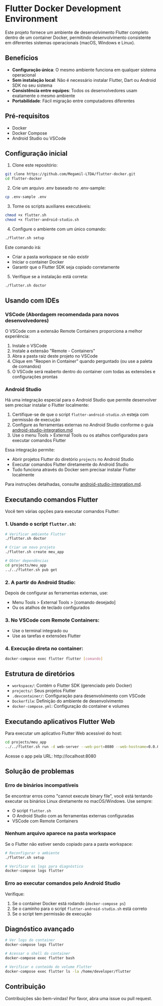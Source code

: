 # Flutter Docker Development Environment

Este projeto fornece um ambiente de desenvolvimento Flutter completo dentro de um container Docker, permitindo desenvolvimento consistente em diferentes sistemas operacionais (macOS, Windows e Linux).

## Benefícios

- **Configuração única**: O mesmo ambiente funciona em qualquer sistema operacional
- **Sem instalação local**: Não é necessário instalar Flutter, Dart ou Android SDK no seu sistema
- **Consistência entre equipes**: Todos os desenvolvedores usam exatamente o mesmo ambiente
- **Portabilidade**: Fácil migração entre computadores diferentes

## Pré-requisitos

- Docker
- Docker Compose
- Android Studio ou VSCode

## Configuração inicial

1. Clone este repositório:
```bash
git clone https://github.com/Megamil-LTDA/flutter-docker.git
cd flutter-docker
```

2. Crie um arquivo .env baseado no .env-sample:
```bash
cp .env-sample .env
```

3. Torne os scripts auxiliares executáveis:
```bash
chmod +x flutter.sh
chmod +x flutter-android-studio.sh
```

4. Configure o ambiente com um único comando:
```bash
./flutter.sh setup
```

Este comando irá:
- Criar a pasta workspace se não existir
- Iniciar o container Docker
- Garantir que o Flutter SDK seja copiado corretamente

5. Verifique se a instalação está correta:
```bash
./flutter.sh doctor
```

## Usando com IDEs

### VSCode (Abordagem recomendada para novos desenvolvedores)

O VSCode com a extensão Remote Containers proporciona a melhor experiência:

1. Instale o VSCode
2. Instale a extensão "Remote - Containers"
3. Abra a pasta raiz deste projeto no VSCode
4. Clique em "Reopen in Container" quando perguntado (ou use a paleta de comandos)
5. O VSCode será reaberto dentro do container com todas as extensões e configurações prontas

### Android Studio 

Há uma integração especial para o Android Studio que permite desenvolver sem precisar instalar o Flutter localmente:

1. Certifique-se de que o script `flutter-android-studio.sh` esteja com permissão de execução
2. Configure as ferramentas externas no Android Studio conforme o guia [android-studio-integration.md](android-studio-integration.md)
3. Use o menu Tools > External Tools ou os atalhos configurados para executar comandos Flutter

Essa integração permite:
- Abrir projetos Flutter do diretório `projects` no Android Studio
- Executar comandos Flutter diretamente do Android Studio
- Tudo funciona através do Docker sem precisar instalar Flutter localmente

Para instruções detalhadas, consulte [android-studio-integration.md](android-studio-integration.md).

## Executando comandos Flutter

Você tem várias opções para executar comandos Flutter:

### 1. Usando o script `flutter.sh`:
```bash
# Verificar ambiente Flutter
./flutter.sh doctor

# Criar um novo projeto
./flutter.sh create meu_app

# Obter dependências
cd projects/meu_app
../../flutter.sh pub get
```

### 2. A partir do Android Studio:
Depois de configurar as ferramentas externas, use:
- Menu Tools > External Tools > [comando desejado]
- Ou os atalhos de teclado configurados

### 3. No VSCode com Remote Containers:
- Use o terminal integrado ou
- Use as tarefas e extensões Flutter

### 4. Execução direta no container:
```bash
docker-compose exec flutter flutter [comando]
```

## Estrutura de diretórios

- `workspace/`: Contém o Flutter SDK (gerenciado pelo Docker)
- `projects/`: Seus projetos Flutter
- `.devcontainer/`: Configuração para desenvolvimento com VSCode
- `Dockerfile`: Definição do ambiente de desenvolvimento
- `docker-compose.yml`: Configuração do container e volumes

## Executando aplicativos Flutter Web

Para executar um aplicativo Flutter Web acessível do host:

```bash
cd projects/meu_app
../../flutter.sh run -d web-server --web-port=8080 --web-hostname=0.0.0.0
```

Acesse o app pela URL: http://localhost:8080

## Solução de problemas

### Erro de binários incompatíveis

Se encontrar erros como "cannot execute binary file", você está tentando executar os binários Linux diretamente no macOS/Windows. Use sempre:

- O script `flutter.sh` 
- O Android Studio com as ferramentas externas configuradas
- VSCode com Remote Containers

### Nenhum arquivo aparece na pasta workspace

Se o Flutter não estiver sendo copiado para a pasta workspace:

```bash
# Reconfigurar o ambiente
./flutter.sh setup

# Verificar os logs para diagnóstico
docker-compose logs flutter
```

### Erro ao executar comandos pelo Android Studio

Verifique:
1. Se o container Docker está rodando (`docker-compose ps`)
2. Se o caminho para o script `flutter-android-studio.sh` está correto
3. Se o script tem permissão de execução

## Diagnóstico avançado

```bash
# Ver logs do container
docker-compose logs flutter

# Acessar o shell do container
docker-compose exec flutter bash

# Verificar o conteúdo do volume Flutter
docker-compose exec flutter ls -la /home/developer/flutter
```

## Contribuição

Contribuições são bem-vindas! Por favor, abra uma issue ou pull request.

